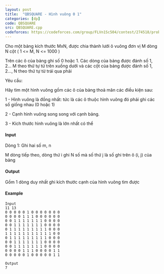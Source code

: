 ```yaml
---
layout: post
title:  "QBSQUARE - Hình vuông 0 1"
categories: [dp]
code: QBSQUARE
src: QBSQUARE.cpp
codeforces: https://codeforces.com/group/FLVn1Sc504/contest/274518/problem/Z
---
```




  


Cho một bảng kích thước MxN, được chia thành lưới ô vuông đơn vị M dòng N cột ( 1 <= M, N <= 1000 )

Trên các ô của bảng ghi số 0 hoặc 1. Các dòng của bảng được đánh số 1, 2... M theo thứ tự từ trên xuống dưới và các cột của bảng được đánh số 1, 2..., N theo thứ tự từ trái qua phải

Yêu cầu:

Hãy tìm một hình vuông gồm các ô của bảng thoả mãn các điều kiện sau:

1 - Hình vuông là đồng nhất: tức là các ô thuộc hình vuông đó phải ghi các số giống nhau (0 hoặc 1)

2 - Cạnh hình vuông song song với cạnh bảng.

3 - Kích thước hình vuông là lớn nhất có thể

#### Input

Dòng 1: Ghi hai số m, n

M dòng tiếp theo, dòng thứ i ghi N số mà số thứ j là số ghi trên ô (i, j) của bảng

#### Output

Gồm 1 dòng duy nhất ghi kích thước cạnh của hình vuông tìm được

#### Example

```
Input
11 13
0 0 0 0 0 1 0 0 0 0 0 0 0
0 0 0 0 1 1 1 0 0 0 0 0 0
0 0 1 1 1 1 1 1 1 0 0 0 0
0 0 1 1 1 1 1 1 1 0 0 0 0
0 1 1 1 1 1 1 1 1 1 0 0 0
1 1 1 1 1 1 1 1 1 1 1 0 0
0 1 1 1 1 1 1 1 1 1 0 0 0
0 0 1 1 1 1 1 1 1 0 0 0 0
0 0 1 1 1 1 1 1 1 0 0 0 0
0 0 0 0 1 1 1 0 0 0 0 1 1
0 0 0 0 0 1 0 0 0 0 0 1 1

Output
7

```

<!--more-->

